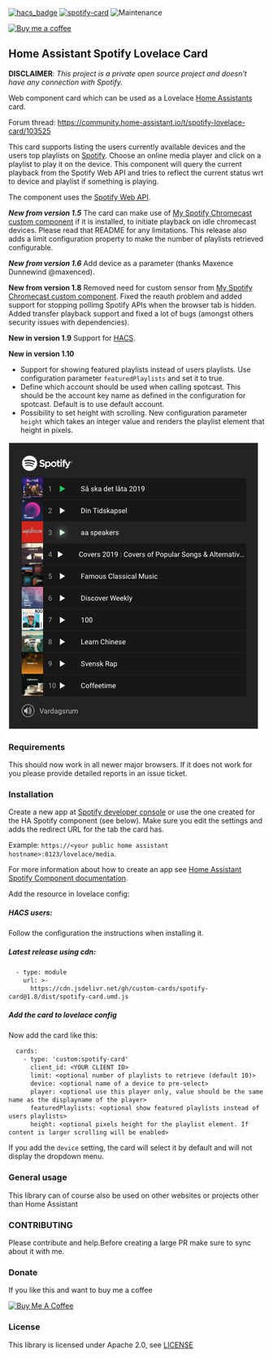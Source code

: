 [![hacs_badge](https://img.shields.io/badge/HACS-Default-orange.svg)](https://github.com/custom-components/hacs) [![spotify-card](https://img.shields.io/github/release/custom-cards/spotify-card.svg)](https://github.com/custom-cards/spotify-card) ![Maintenance](https://img.shields.io/maintenance/yes/2019.svg)

[![Buy me a coffee](https://img.shields.io/static/v1.svg?label=Buy%20me%20a%20coffee&message=🥨&color=black&logo=buy%20me%20a%20coffee&logoColor=white&labelColor=6f4e37)](https://www.buymeacoffee.com/fondberg)

## Home Assistant Spotify Lovelace Card
**DISCLAIMER**: *This project is a private open source project and doesn't have any connection with Spotify.*

Web component card which can be used as a Lovelace [Home Assistants](https://www.home-assistant.io/lovelace/]) card.

Forum thread: https://community.home-assistant.io/t/spotify-lovelace-card/103525

This card supports listing the users currently available devices and the users top playlists on [Spotify](https://www.spotify.com).
Choose an online media player and click on a playlist to play it on the device.
This component will query the current playback from the Spotify Web API and tries to reflect the current status wrt to device and playlist if something is playing.

The component uses the [Spotify Web API](https://developer.spotify.com/documentation/web-api/).

***New from version 1.5***
The card can make use of [My Spotify Chromecast custom component](https://github.com/fondberg/spotcast) if it is installed, to initiate playback on idle chromecast devices. Please read that README for any limitations.
This release also adds a limit configuration property to make the number of playlists retrieved configurable.

***New from version 1.6***
Add device as a parameter (thanks Maxence Dunnewind @maxenced).

**New from version 1.8**
Removed need for custom sensor from [My Spotify Chromecast custom component](https://github.com/fondberg/spotcast).
Fixed the reauth problem and added support for stopping pollimg Spotify APIs when the browser tab is hidden.
Added transfer playback support and fixed a lot of bugs (amongst others security issues with dependencies).

**New in version 1.9**
Support for [HACS](https://github.com/custom-components/hacs).

**New in version 1.10**
- Support for showing featured playlists instead of users playlists. Use configuration parameter `featuredPlaylists` and set it to true.
- Define which account should be used when calling spotcast. This should be the account key name as defined in the configuration for spotcast. Default is to use default account.
- Possibility to set height with scrolling. New configuration parameter `height` which takes an integer value and renders the playlist element that height in pixels.

![Screenshot](/spotify-card-highlight.png)

### Requirements
This should now work in all newer major browsers. If it does not work for you please provide detailed reports in an issue ticket.

### Installation
Create a new app at [Spotify developer console](https://developer.spotify.com/my-applications/#!/applications)
or use the one created for the HA Spotify component (see below).
Make sure you edit the settings and adds the redirect URL for the tab the card has.

Example:  `https://<your public home assistant hostname>:8123/lovelace/media`.

For more information about how to create an app see [Home Assistant Spotify Component documentation](https://www.home-assistant.io/components/media_player.spotify/).

Add the resource in lovelace config:

##### HACS users:
Follow the configuration the instructions when installing it.


##### Latest release using cdn:
```
  - type: module
    url: >-
      https://cdn.jsdelivr.net/gh/custom-cards/spotify-card@1.8/dist/spotify-card.umd.js
```

##### Add the card to lovelace config
Now add the card like this:
```
  cards:
    - type: 'custom:spotify-card'
      client_id: <YOUR CLIENT ID>
      limit: <optional number of playlists to retrieve (default 10)>
      device: <optional name of a device to pre-select>
      player: <optional use this player only, value should be the same name as the displayname of the player>
      featuredPlaylists: <optional show featured playlists instead of users playlists>
      height: <optional pixels height for the playlist element. If content is larger scrolling will be enabled>
```

If you add the `device` setting, the card will select it by default and will not display the dropdown menu.

### General usage
This library can of course also be used on other websites or projects other than Home Assistant

### CONTRIBUTING
Please contribute and help.Before creating a large PR make sure to sync about it with me.

### Donate
If you like this and want to buy me a coffee

<a href="https://www.buymeacoffee.com/fondberg" target="_blank"><img src="https://www.buymeacoffee.com/assets/img/custom_images/orange_img.png" alt="Buy Me A Coffee" style="height: auto !important;width: auto !important;" ></a>
### License
This library is licensed under Apache 2.0, see [LICENSE](./LICENSE)
